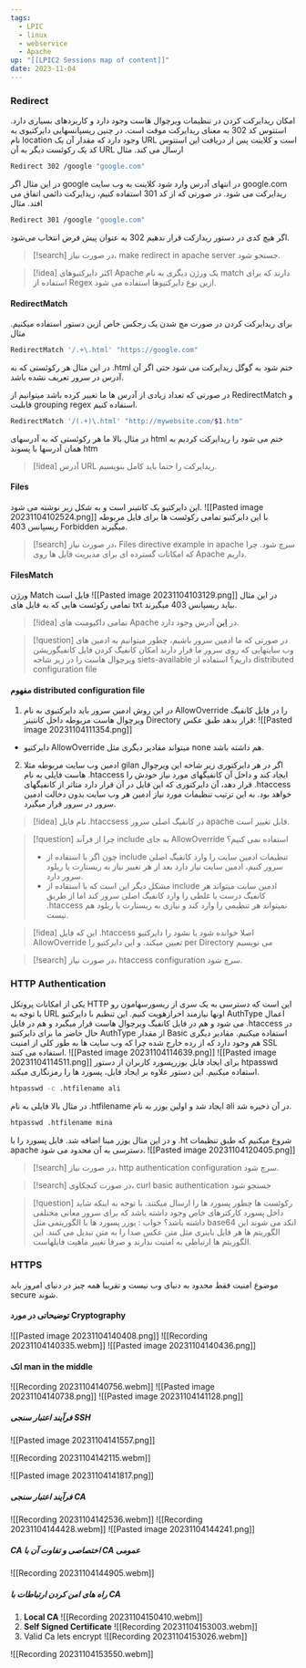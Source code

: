 ```yaml
---
tags:
  - LPIC
  - linux
  - webservice
  - Apache
up: "[[LPIC2 Sessions map of content]]"
date: 2023-11-04
---
```

### Redirect
امکان ریدایرکت کردن در تنظیمات ویرچوال هاست وجود دارد و کاربردهای بسیاری دارد.
استتوس کد 302 به معنای ریدایرکت موقت است. در چنین ریسپانسهایی دایرکتیوی به نام location وجود دارد که مقدار آن یک URL است و کلاینت پس از دریافت این استتوس کد یک رکوئست دیگر به آن URL ارسال می کند.
مثال
```bash
Redirect 302 /google "google.com"
```
در این مثال اگر google در انتهای آدرس وارد شود کلاینت به وب سایت google.com ریدایرکت می شود.
در صورتی که از کد 301 استفاده کنیم، ریدایرکت دائمی اتفاق می افتد.
مثال
```bash
Redirect 301 /google "google.com"
```
اگر هیچ کدی در دستور ریدارکت قرار ندهیم 302 به عنوان پیش فرض انتخاب می‌شود.
> [!search] در صورت نیاز، make redirect in apache server جستجو شود.
> 

> [!idea] اکثر دایرکتیوهای Apache یک ورژن دیگری به نام match دارند که برای استفاده از Regex ازین نوع دایرکتیوها استفاده می شود.
#### RedirectMatch
برای ریدایرکت کردن در صورت مچ شدن یک رجکس خاص ازین دستور استفاده میکنیم.
مثال
```bash
RedirectMatch '/.+\.html' "https://google.com"
```
در این مثال هر رکوئستی که به .html ختم شود به گوگل ریدایرکت می شود حتی اگر آن آدرس در سرور تعریف نشده باشد.

در صورتی که تعداد زیادی از آدرس ها ما تغییر کرده باشد میتوانیم از RedirectMatch و قابلیت grouping regex استفاده کنیم.
```bash
RedirectMatch '/(.+)\.html' "http://mywebsite.com/$1.htm"
```
در مثال بالا ما هر رکوئستی که به آدرسهای html ختم می شود را ریدایرکت کردیم به همان آدرسها با پسوند htm

> [!idea] آدرس URL ریدایرکت را حتما باید کامل بنویسیم. 

#### Files
این دایرکتیو یک کانتینر است و به شکل زیر نوشته می شود. 
![[Pasted image 20231104102524.png]]
با این دایرکتیو تمامی رکوئست ها برای فایل مربوطه ریسپانس 403 Forbidden میگیرند.
> [!search] در صورت نیاز، Files directive example in apache سرچ شود. چرا که امکانات گسترده ای برای مدیریت فایل ها روی Apache داریم.

#### FilesMatch
ورژن Match فایل است
![[Pasted image 20231104103129.png]]
در این مثال تمامی رکوئست هایی که به فایل های txt بیاید ریسپانس 403 میگیرند.

> [!idea] تمامی داکیومنت های Apache در [این](https://httpd.apache.org/) آدرس وجود دارد. 

> [!question] در صورتی که ما ادمین سرور باشیم، چطور میتوانیم به ادمین های وب سایتهایی که روی سرور ما قرار دارند امکان کانفیگ کردن فایل کانفیگوریشن ویرچوال هاست را در زیر شاخه siets-available داریم؟
> استفاده از distributed configuration file

#### مفهوم distributed configuration file
1. در این روش ادمین سرور باید دایرکتیوی به نام AllowOverride را در فایل کانفیگ ویرچوال هاست مربوطه داخل کانتینر Directory قرار بدهد طبق عکس:
![[Pasted image 20231104111354.png]]
- دایرکتیو AllowOverride میتواند مقادیر دیگری مثل none هم داشته باشد.
2. ادمین وب سایت مربوطه مثلا gilan اگر در هر دایرکتوری زیر شاخه این ویرچوال هاست فایلی به نام .htaccess ایجاد کند و داخل آن کانفیگهای مورد نیاز خودش را قرار دهد، آن دایرکتوری که این فایل در آن قرار دارد متاثر از کانفیگهای .htaccess خواهد بود. به این ترتیب تنظیمات مورد نیاز ادمین هر وب سایت بدون دخالت ادمین سرور در سرور قرار میگیرد.
> [!idea] نام فایل .htaccsess در کانفیگ اصلی سرور apache قابل تغییر است.

> [!question] چرا از فرآند include به جای AllowOverride استفاده نمی کنیم؟
> - چون اگر با استفاده از include تنظیمات ادمین سایت را وارد کانفیگ اصلی سرور کنیم، ادمین سایت نیاز دارد بعد از هر تغییر نیاز به ریستارت یا ریلود سرور دارد.
> - مشکل دیگر این است که با استفاده از include ادمین سایت میتواند هر کانفیگ درست یا غلطی را وارد کانفیگ اصلی سرور کند اما از طریق .htaccess نمیتواند هر تنظیمی را وارد کند و نیازی به ریستارت یا ریلود هم نیست.

> [!idea] این که فایل .htaccess اصلا خوانده شود یا نشود را دایرکتیو AllowOverride تعیین میکند. و این دایرکتیو را per Directory می نویسیم

> [!search] در صورت نیاز، htaccess configuration سرچ شود. 
### HTTP Authentication 
یکی از امکانات پروتکل HTTP این است که دسترسی به یک سری از ریسورسهامون رو با توجه به URL اونها نیازمند احرازهویت کنیم.
این تنظیم با دایرکتیو AuthType اعمال می شود و هم در فایل کانفیگ ویرچوال هاست قرار میگیرد و هم در فایل .htaccess
در حال حاضر ما برای دایرکتیو AuthType از مقدار  Basic استفاده میکنیم. مقادیر دیگری هم وجود دارد که از رده خارج شده چرا که وب سایت ها به طور کلی از امنیت SSL استفاده می کنند.
![[Pasted image 20231104114639.png]]
![[Pasted image 20231104114511.png]]
برای ایجاد فایل یوزرپسورد کاربران از دستور htpasswd استفاده میکنیم.
این دستور علاوه بر ایجاد فایل، پسورد ها را رمزنگاری میکند.
```bash
htpasswd -c .htfilename ali
```
در مثال بالا فایلی به نام .htfilename ایجاد شد و اولین یوزر به نام ali در آن ذخیره شد.
```bash
htpasswd .htfilename mina
```
و در این مثال یوزر مینا اضافه شد.
فایل پسورد را با .ht شروع میکنیم که طبق تنظیمات apache دسترسی به آن محدود می شود.
![[Pasted image 20231104120405.png]]

> [!search] در صورت نیاز، http authentication configuration سرچ شود.

> [!search] در صورت کنجکاوی، curl basic authentication جستجو شود 
> 


> [!question] رکوئست ها چطور پسورد ها را ارسال میکنند. با توجه به اینکه شاید داخل پسورد کارکترهای خاص وجود داشته باشد که برای سرور معانی مختلفی داشته باشد؟
> جواب : یوزر پسورد ها با الگوریتمی مثل base64 انکد می شوند
> این الگوریتم ها هر فایل باینری مثل متن عکس صدا را به متن تبدیل می کنند.
> این الگوریتم ها ارتباطی به امنیت ندارند و صرفا تغییر ماهیت فایلهاست.

### HTTPS
موضوع امنیت فقط محدود به دنیای وب نیست و تقریبا همه چیز در دنیای امروز باید secure شوند.

#### **توضیحاتی در مورد Cryptography**
![[Pasted image 20231104140408.png]]
![[Recording 20231104140335.webm]]
![[Pasted image 20231104140436.png]]

#### اتک man in the middle

![[Recording 20231104140756.webm]]
![[Pasted image 20231104140738.png]]
![[Pasted image 20231104141128.png]]
##### فرآیند اعتبار سنجی SSH

![[Pasted image 20231104141557.png]]

![[Recording 20231104142115.webm]]

![[Pasted image 20231104141817.png]]

##### فرآیند اعتبار سنجی CA

![[Recording 20231104142536.webm]]
![[Recording 20231104144428.webm]]
![[Pasted image 20231104144241.png]]
##### CA اختصاصی و تفاوت آن با CA عمومی

![[Recording 20231104144905.webm]]

##### راه های امن کردن ارتباطات با CA
1. **Local CA** 
![[Recording 20231104150410.webm]]
2.  **Self Signed Certificate** 
![[Recording 20231104153003.webm]]
3.  Valid Ca lets encrypt 
![[Recording 20231104153026.webm]]

![[Recording 20231104153550.webm]]
